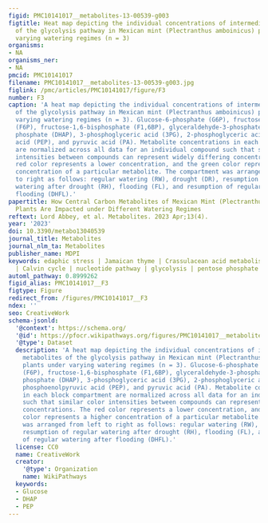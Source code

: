 ```yaml
---
figid: PMC10141017__metabolites-13-00539-g003
figtitle: Heat map depicting the individual concentrations of intermediate metabolites
  of the glycolysis pathway in Mexican mint (Plectranthus amboinicus) plants under
  varying watering regimes (n = 3)
organisms:
- NA
organisms_ner:
- NA
pmcid: PMC10141017
filename: PMC10141017__metabolites-13-00539-g003.jpg
figlink: /pmc/articles/PMC10141017/figure/F3
number: F3
caption: 'A heat map depicting the individual concentrations of intermediate metabolites
  of the glycolysis pathway in Mexican mint (Plectranthus amboinicus) plants under
  varying watering regimes (n = 3). Glucose-6-phosphate (G6P), fructose-6-phosphate
  (F6P), fructose-1,6-bisphosphate (F1,6BP), glyceraldehyde-3-phosphate (G3P), dihydroxyacetone
  phosphate (DHAP), 3-phosphoglyceric acid (3PG), 2-phosphoglyceric acid (2PG), phosphoenolpyruvic
  acid (PEP), and pyruvic acid (PA). Metabolite concentrations in each block compartment
  are normalized across all data for an individual compound such that similar color
  intensities between compounds can represent widely differing concentrations. The
  red color represents a lower concentration, and the green color represents a higher
  concentration of a particular metabolite. The compartment was arranged from left
  to right as follows: regular watering (RW), drought (DR), resumption of regular
  watering after drought (RH), flooding (FL), and resumption of regular watering after
  flooding (DHFL).'
papertitle: How Central Carbon Metabolites of Mexican Mint (Plectranthus amboinicus)
  Plants Are Impacted under Different Watering Regimes
reftext: Lord Abbey, et al. Metabolites. 2023 Apr;13(4).
year: '2023'
doi: 10.3390/metabo13040539
journal_title: Metabolites
journal_nlm_ta: Metabolites
publisher_name: MDPI
keywords: edaphic stress | Jamaican thyme | Crassulacean acid metabolism | TCA cycle
  | Calvin cycle | nucleotide pathway | glycolysis | pentose phosphate pathway
automl_pathway: 0.8999262
figid_alias: PMC10141017__F3
figtype: Figure
redirect_from: /figures/PMC10141017__F3
ndex: ''
seo: CreativeWork
schema-jsonld:
  '@context': https://schema.org/
  '@id': https://pfocr.wikipathways.org/figures/PMC10141017__metabolites-13-00539-g003.html
  '@type': Dataset
  description: 'A heat map depicting the individual concentrations of intermediate
    metabolites of the glycolysis pathway in Mexican mint (Plectranthus amboinicus)
    plants under varying watering regimes (n = 3). Glucose-6-phosphate (G6P), fructose-6-phosphate
    (F6P), fructose-1,6-bisphosphate (F1,6BP), glyceraldehyde-3-phosphate (G3P), dihydroxyacetone
    phosphate (DHAP), 3-phosphoglyceric acid (3PG), 2-phosphoglyceric acid (2PG),
    phosphoenolpyruvic acid (PEP), and pyruvic acid (PA). Metabolite concentrations
    in each block compartment are normalized across all data for an individual compound
    such that similar color intensities between compounds can represent widely differing
    concentrations. The red color represents a lower concentration, and the green
    color represents a higher concentration of a particular metabolite. The compartment
    was arranged from left to right as follows: regular watering (RW), drought (DR),
    resumption of regular watering after drought (RH), flooding (FL), and resumption
    of regular watering after flooding (DHFL).'
  license: CC0
  name: CreativeWork
  creator:
    '@type': Organization
    name: WikiPathways
  keywords:
  - Glucose
  - DHAP
  - PEP
---
```

